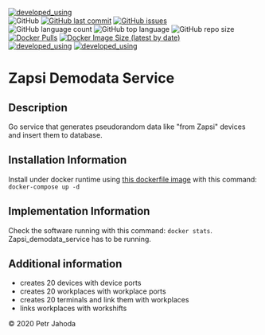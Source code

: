 [![developed_using](https://img.shields.io/badge/developed%20using-Jetbrains%20Goland-lightgrey)](https://www.jetbrains.com/go/)
<br/>
![GitHub](https://img.shields.io/github/license/petrjahoda/zapsi_demodata_service)
[![GitHub last commit](https://img.shields.io/github/last-commit/petrjahoda/zapsi_demodata_service)](https://github.com/petrjahoda/zapsi_demodata_service/commits/master)
[![GitHub issues](https://img.shields.io/github/issues/petrjahoda/zapsi_demodata_service)](https://github.com/petrjahoda/zapsi_demodata_service/issues)
<br/>
![GitHub language count](https://img.shields.io/github/languages/count/petrjahoda/zapsi_demodata_service)
![GitHub top language](https://img.shields.io/github/languages/top/petrjahoda/zapsi_demodata_service)
![GitHub repo size](https://img.shields.io/github/repo-size/petrjahoda/zapsi_demodata_service)
<br/>
[![Docker Pulls](https://img.shields.io/docker/pulls/petrjahoda/zapsi_demodata_service)](https://hub.docker.com/r/petrjahoda/zapsi_demodata_service)
[![Docker Image Size (latest by date)](https://img.shields.io/docker/image-size/petrjahoda/zapsi_demodata_service?sort=date)](https://hub.docker.com/r/petrjahoda/zapsi_demodata_service/tags)
<br/>
[![developed_using](https://img.shields.io/badge/database-PostgreSQL-red)](https://www.postgresql.org) [![developed_using](https://img.shields.io/badge/runtime-Docker-red)](https://www.docker.com)

# Zapsi Demodata Service
## Description
Go service that generates pseudorandom data like "from Zapsi" devices and insert them to database.

## Installation Information
Install under docker runtime using [this dockerfile image](https://github.com/petrjahoda/system/tree/master/latest) with this command: ```docker-compose up -d```

## Implementation Information
Check the software running with this command: ```docker stats```. <br/>
Zapsi_demodata_service has to be running.


## Additional information
* creates 20 devices with device ports
* creates 20 workplaces with workplace ports
* creates 20 terminals and link them with workplaces
* links workplaces with workshifts


© 2020 Petr Jahoda
